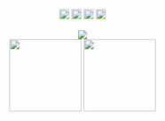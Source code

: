 <div align="center">
  <img src="https://img.shields.io/github/watchers/PabloCerv/PabloCerv?style=social&label=Profile%20views" height="18">
  <img src="https://img.shields.io/badge/-pabloccervantes-blue?style=flat-square&logo=Linkedin&logoColor=white&link=https://www.linkedin.com/in/pabloccervantes/" height="18">
  <img src="https://img.shields.io/badge/-Email-red?style=flat-square&logo=Gmail&logoColor=white&link=mailto:pabloccervantes@gmail.com" height="18">
  <img src="https://img.shields.io/badge/-Open%20Source-success?style=flat-square&logo=Open+Source+Initiative&logoColor=white" height="18">
<div>

<br>

<div align="center">
  <img src="https://readme-typing-svg.herokuapp.com/?size=16&font=IBM+Plex+Mono&color=41b883&height=250&width=880&vCenter=true&multiline=true&duration=1900&lines=1%7F%7F%7Fconst%7Fpablo%7F=%7F{;2%7F%7F%7F%7F%7Fname:%7F%7F%22Pablo+Cervantes%22,;3%7F%7F%7F%7F%7Fabout:%7F%7F%22Outgoing,+charismatic,+and+passionate+at+what+I+do%22,;4%7F%7F%7F%7F%7Frole:%7F%7F%22Web+developer%22,;5%7F%7F%7F%7F%7Fcode:%7F%7F[Javascript,+C%23,+Java,+PHP,+C,+HTML,+CSS],;6%7F%7F%7F%7F%7Ftools:%7F%7F[React,+Node,+Unity,+Firebase,+Android],;7%7F%7F%7F%7F%7Flanguage_spoken:%7F%7F%22es_MX%22+|+%22en_US%22,;8%7F%7F%7F%7F%7Fchallenge:%7F%7F%22I+am+participating+in+the+%23LaunchX+program,+focused+on+developer+training%22;9%7F%7F%7F};10%7F%7F%2F%2FThanks+for+dropping+by,+hope+you+find+some+of+my+work+interesting.+:);%7F%7F%7F%7F%7F%7F;%7F%7F%7F%7F%7F%7F;%7F%7F%7F%7F%7F%7F;%7F%7F%7F%7F%7F%7F">
</div>

<div align="center">
  <img src="https://github-readme-stats.vercel.app/api?username=PabloCerv&show_icons=true&theme=vue-dark&border_radius=15&include_all_commits=true&hide=prs,issues,contribs&custom_title=Pablo%20Cervantes%20(GitHub%20Stats)" height="130">
  <img src="https://github-readme-stats.vercel.app/api/top-langs/?username=PabloCerv&layout=compact&theme=vue-dark&border_radius=15&langs_count=6" height="130">
</div>
